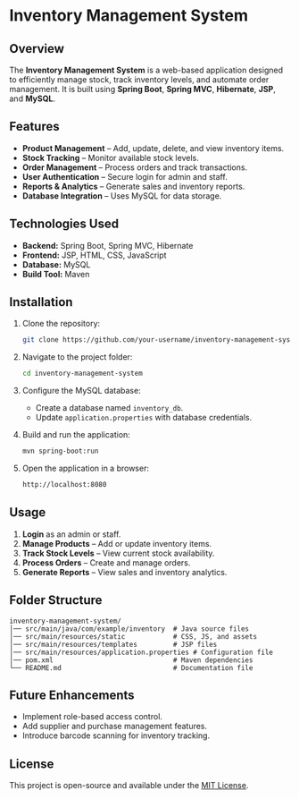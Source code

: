 # Inventory Management System

## Overview
The **Inventory Management System** is a web-based application designed to efficiently manage stock, track inventory levels, and automate order management. It is built using **Spring Boot**, **Spring MVC**, **Hibernate**, **JSP**, and **MySQL**.

## Features
- **Product Management** – Add, update, delete, and view inventory items.
- **Stock Tracking** – Monitor available stock levels.
- **Order Management** – Process orders and track transactions.
- **User Authentication** – Secure login for admin and staff.
- **Reports & Analytics** – Generate sales and inventory reports.
- **Database Integration** – Uses MySQL for data storage.

## Technologies Used
- **Backend:** Spring Boot, Spring MVC, Hibernate
- **Frontend:** JSP, HTML, CSS, JavaScript
- **Database:** MySQL
- **Build Tool:** Maven

## Installation
1. Clone the repository:
   ```sh
   git clone https://github.com/your-username/inventory-management-system.git
   ```
2. Navigate to the project folder:
   ```sh
   cd inventory-management-system
   ```
3. Configure the MySQL database:
   - Create a database named `inventory_db`.
   - Update `application.properties` with database credentials.

4. Build and run the application:
   ```sh
   mvn spring-boot:run
   ```

5. Open the application in a browser:
   ```sh
   http://localhost:8080
   ```

## Usage
1. **Login** as an admin or staff.
2. **Manage Products** – Add or update inventory items.
3. **Track Stock Levels** – View current stock availability.
4. **Process Orders** – Create and manage orders.
5. **Generate Reports** – View sales and inventory analytics.

## Folder Structure
```
inventory-management-system/
│── src/main/java/com/example/inventory  # Java source files
│── src/main/resources/static            # CSS, JS, and assets
│── src/main/resources/templates         # JSP files
│── src/main/resources/application.properties # Configuration file
│── pom.xml                              # Maven dependencies
└── README.md                            # Documentation file
```


## Future Enhancements
- Implement role-based access control.
- Add supplier and purchase management features.
- Introduce barcode scanning for inventory tracking.

## License
This project is open-source and available under the [MIT License](LICENSE).

